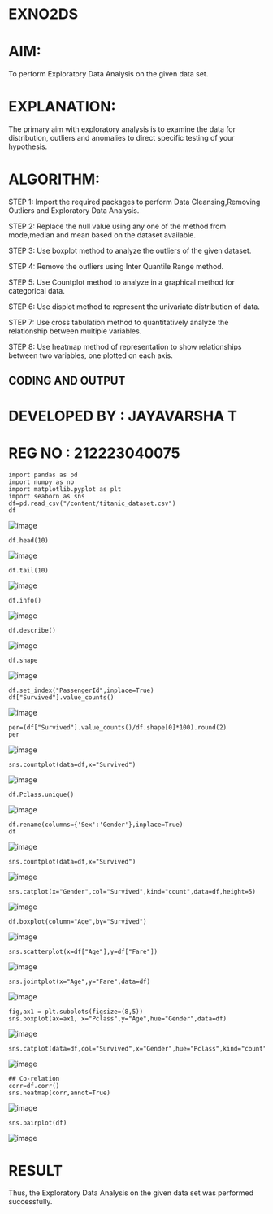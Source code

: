 # EXNO2DS
# AIM:
To perform Exploratory Data Analysis on the given data set.
      
# EXPLANATION:
  The primary aim with exploratory analysis is to examine the data for distribution, outliers and anomalies to direct specific testing of your hypothesis.
  
# ALGORITHM:
STEP 1: Import the required packages to perform Data Cleansing,Removing Outliers and Exploratory Data Analysis.

STEP 2: Replace the null value using any one of the method from mode,median and mean based on the dataset available.

STEP 3: Use boxplot method to analyze the outliers of the given dataset.

STEP 4: Remove the outliers using Inter Quantile Range method.

STEP 5: Use Countplot method to analyze in a graphical method for categorical data.

STEP 6: Use displot method to represent the univariate distribution of data.

STEP 7: Use cross tabulation method to quantitatively analyze the relationship between multiple variables.

STEP 8: Use heatmap method of representation to show relationships between two variables, one plotted on each axis.

## CODING AND OUTPUT
# DEVELOPED  BY : JAYAVARSHA T
# REG NO : 212223040075

```
import pandas as pd
import numpy as np
import matplotlib.pyplot as plt
import seaborn as sns
df=pd.read_csv("/content/titanic_dataset.csv")
df
```
![image](https://github.com/user-attachments/assets/79e62e20-c5f5-45ab-83a5-cd3dea1002d5)
```
df.head(10)
```
![image](https://github.com/user-attachments/assets/6c705b88-c4ae-4bdd-b1fa-a5be00840e33)
```
df.tail(10)
```
![image](https://github.com/user-attachments/assets/ac5bd273-8c92-4092-b2ea-7bd37003d12d)
```
df.info()
```
![image](https://github.com/user-attachments/assets/e79f64e1-da5d-48d5-b58d-e6e574de90c0)
```
df.describe()
```
![image](https://github.com/user-attachments/assets/244b56e5-2f4e-4dbc-8dac-382233617997)
```
df.shape
```
![image](https://github.com/user-attachments/assets/84d9527d-7436-4de2-bd5f-34464890b751)
```
df.set_index("PassengerId",inplace=True)
df["Survived"].value_counts()
```
![image](https://github.com/user-attachments/assets/b6e4a899-b360-4dc9-980c-78b3969b0fd2)
```
per=(df["Survived"].value_counts()/df.shape[0]*100).round(2)
per
```
![image](https://github.com/user-attachments/assets/4e82e657-d2ca-4b76-9124-7d1bb4343568)
```
sns.countplot(data=df,x="Survived")
```
![image](https://github.com/user-attachments/assets/5b3c2e34-dc89-4ccf-b141-abe09759793a)
```
df.Pclass.unique()
```
![image](https://github.com/user-attachments/assets/a4b59368-0d92-4d80-9bfb-b002db960f59)
```
df.rename(columns={'Sex':'Gender'},inplace=True)
df
```
![image](https://github.com/user-attachments/assets/600e15ae-9a94-4e40-8b20-ab79d2cc53c8)
```
sns.countplot(data=df,x="Survived")
```
![image](https://github.com/user-attachments/assets/d03343e0-def2-4767-a761-ee755476090a)
```
sns.catplot(x="Gender",col="Survived",kind="count",data=df,height=5)
```
![image](https://github.com/user-attachments/assets/7e793254-3312-434d-a063-bfe564c5538b)
```
df.boxplot(column="Age",by="Survived")
```
![image](https://github.com/user-attachments/assets/68677808-9e03-43a5-88db-2f4751d93f28)
```
sns.scatterplot(x=df["Age"],y=df["Fare"])
```
![image](https://github.com/user-attachments/assets/114345a1-ea76-4dff-9a46-6c4bf57ae63c)
```
sns.jointplot(x="Age",y="Fare",data=df)
```
![image](https://github.com/user-attachments/assets/a4e10f2b-3f89-4370-8ff3-a9ad699912a4)
```
fig,ax1 = plt.subplots(figsize=(8,5))
sns.boxplot(ax=ax1, x="Pclass",y="Age",hue="Gender",data=df)
```
![image](https://github.com/user-attachments/assets/8332033f-a02b-4309-9c38-44958dff0249)
```
sns.catplot(data=df,col="Survived",x="Gender",hue="Pclass",kind="count")
```
![image](https://github.com/user-attachments/assets/657d0548-eca6-443c-8bb4-3a6daeeb7e42)
```
## Co-relation
corr=df.corr()
sns.heatmap(corr,annot=True)
```
![image](https://github.com/user-attachments/assets/fb1e76c5-7e2d-4087-81e8-044901f108db)
```
sns.pairplot(df)
```
![image](https://github.com/user-attachments/assets/f6acc866-4d38-4b1f-ba55-999f90277498)

# RESULT
Thus, the Exploratory Data Analysis on the given data set was performed successfully.
